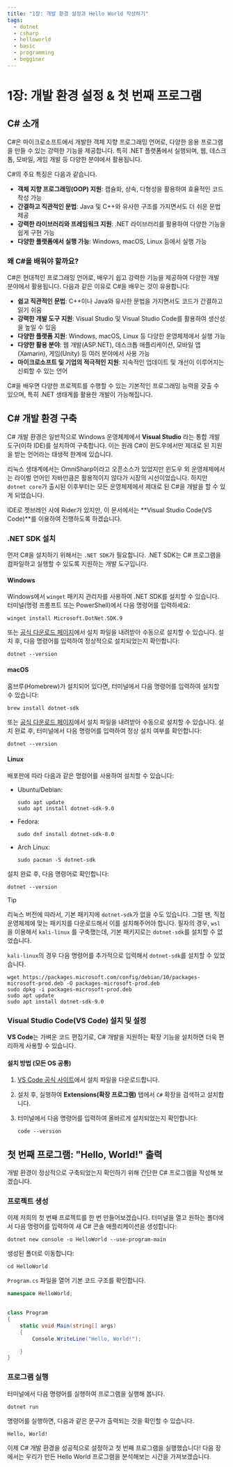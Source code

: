 ```yaml
---
title: "1장: 개발 환경 설정과 Hello World 작성하기"
tags:
  - dotnet
  - csharp
  - helloworld
  - basic
  - programming
  - begginer
---
```

# 1장: 개발 환경 설정 & 첫 번째 프로그램

## C# 소개

C#은 마이크로소프트에서 개발한 객체 지향 프로그래밍 언어로, 다양한 응용 프로그램을 만들 수 있는 강력한 기능을 제공합니다. 특히 .NET 플랫폼에서 실행되며, 웹, 데스크톱, 모바일, 게임 개발 등 다양한 분야에서 활용됩니다.

C#의 주요 특징은 다음과 같습니다.

- **객체 지향 프로그래밍(OOP) 지원**: 캡슐화, 상속, 다형성을 활용하여 효율적인 코드 작성 가능
- **간결하고 직관적인 문법**: Java 및 C++와 유사한 구조를 가지면서도 더 쉬운 문법 제공
- **강력한 라이브러리와 프레임워크 지원**: .NET 라이브러리를 활용하여 다양한 기능을 쉽게 구현 가능
- **다양한 플랫폼에서 실행 가능**: Windows, macOS, Linux 등에서 실행 가능

### 왜 C#을 배워야 할까요?

C#은 현대적인 프로그래밍 언어로, 배우기 쉽고 강력한 기능을 제공하여 다양한 개발 분야에서 활용됩니다. 다음과 같은 이유로 C#을 배우는 것이 유용합니다:

- **쉽고 직관적인 문법**: C++이나 Java와 유사한 문법을 가지면서도 코드가 간결하고 읽기 쉬움
- **강력한 개발 도구 지원**: Visual Studio 및 Visual Studio Code를 활용하여 생산성을 높일 수 있음
- **다양한 플랫폼 지원**: Windows, macOS, Linux 등 다양한 운영체제에서 실행 가능
- **다양한 활용 분야**: 웹 개발(ASP.NET), 데스크톱 애플리케이션, 모바일 앱(Xamarin), 게임(Unity) 등 여러 분야에서 사용 가능
- **마이크로소프트 및 기업의 적극적인 지원**: 지속적인 업데이트 및 개선이 이루어지는 신뢰할 수 있는 언어

C#을 배우면 다양한 프로젝트를 수행할 수 있는 기본적인 프로그래밍 능력을 갖출 수 있으며, 특히 .NET 생태계를 활용한 개발이 가능해집니다.

## C# 개발 환경 구축

C# 개발 환경은 일반적으로 Windows 운영체제에서 **Visual Studio** 라는 통합 개발 도구(이하 IDE)를 설치하여 구축합니다. 이는 원래 C#이 윈도우에서만 제대로 된 지원을 받는 언어라는 태생적 한계에 있습니다.

리눅스 생태계에서는 OmniSharp이라고 오픈소스가 있었지만 윈도우 외 운영체제에서는 라이벌 언어인 자바만큼은 활용적이지 않다가 시장의 시선이었습니다. 하지만 `dotnet core`가 출시된 이후부터는 모든 운영체제에서 제대로 된 C#을 개발을 할 수 있게 되었습니다.

IDE로 젯브레인 사에 Rider가 있지만, 이 문서에서는 **Visual Studio Code(VS Code)**를 이용하여 진행하도록 하겠습니다.

### .NET SDK 설치
먼저 C#을 설치하기 위해서는 `.NET SDK`가 필요합니다. .NET SDK는 C# 프로그램을 컴파일하고 실행할 수 있도록 지원하는 개발 도구입니다.

#### Windows
Windows에서 `winget` 패키지 관리자를 사용하여 .NET SDK를 설치할 수 있습니다. 터미널(명령 프롬프트 또는 PowerShell)에서 다음 명령어를 입력하세요:
    
```
winget install Microsoft.DotNet.SDK.9
```
    
또는 [공식 다운로드 페이지](https://dotnet.microsoft.com/download)에서 설치 파일을 내려받아 수동으로 설치할 수 있습니다. 설치 후, 다음 명령어를 입력하여 정상적으로 설치되었는지 확인합니다:
    
```
dotnet --version
```



#### macOS
홈브루(Homebrew)가 설치되어 있다면, 터미널에서 다음 명령어를 입력하여 설치할 수 있습니다:
    
```
brew install dotnet-sdk
```
    
또는 [공식 다운로드 페이지](https://dotnet.microsoft.com/download)에서 설치 파일을 내려받아 수동으로 설치할 수 있습니다. 설치 완료 후, 터미널에서 다음 명령어를 입력하여 정상 설치 여부를 확인합니다:
    
```
dotnet --version
```
    

#### Linux

배포판에 따라 다음과 같은 명령어를 사용하여 설치할 수 있습니다:
    
- Ubuntu/Debian:
        
	```
	sudo apt update
	sudo apt install dotnet-sdk-9.0
	```
	
- Fedora:
        
	```
	sudo dnf install dotnet-sdk-8.0
	```
        
- Arch Linux:
        
	```
	sudo pacman -S dotnet-sdk
	```

설치 완료 후, 다음 명령어로 확인합니다:
    
```
dotnet --version
```

> [!tip]
> 리눅스 버전에 따라서, 기본 패키지에 `dotnet-sdk`가 없을 수도 있습니다. 그럴 땐, 직접 운영체제에 맞는 패키지를 다운로드해서 이를 설치해주어야 합니다. 필자의 경우, `wsl` 을 이용해서 `kali-linux` 를 구축했는데, 기본 패키지로는 `dotnet-sdk`를 설치할 수 없었습니다.
> 
> `kali-linux`의 경우 다음 명령어를 추가적으로 입력해서 `dotnet-sdk`를 설치할 수 있었습니다.
> ```
> wget https://packages.microsoft.com/config/debian/10/packages-microsoft-prod.deb -O packages-microsoft-prod.deb
> sudo dpkg -i packages-microsoft-prod.deb
> sudo apt update
> sudo apt install dotnet-sdk-9.0
> ```

### Visual Studio Code(VS Code) 설치 및 설정

**VS Code**는 가벼운 코드 편집기로, C# 개발을 지원하는 확장 기능을 설치하면 더욱 편리하게 사용할 수 있습니다.

#### 설치 방법 (모든 OS 공통)

1.  [VS Code 공식 사이트](https://code.visualstudio.com/)에서 설치 파일을 다운로드합니다.
    
2. 설치 후, 실행하여 **Extensions(확장 프로그램)** 탭에서 `C#` 확장을 검색하고 설치합니다.
    
3. 터미널에서 다음 명령어를 입력하여 올바르게 설치되었는지 확인합니다:
    
    ```
    code --version
    ```
    

## 첫 번째 프로그램: "Hello, World!" 출력

개발 환경이 정상적으로 구축되었는지 확인하기 위해 간단한 C# 프로그램을 작성해 보겠습니다.

### 프로젝트 생성

이제 저희의 첫 번째 프로젝트를 한 번 만들어보겠습니다. 터미널을 열고 원하는 폴더에서 다음 명령어를 입력하여 새 C# 콘솔 애플리케이션을 생성합니다:
    
```
dotnet new console -o HelloWorld --use-program-main
```
    

생성된 폴더로 이동합니다:
    
```
cd HelloWorld
```
    
`Program.cs` 파일을 열어 기본 코드 구조를 확인합니다.

```csharp
namespace HelloWorld;

  
class Program
{
    static void Main(string[] args)
    {
        Console.WriteLine("Hello, World!");

    }
}
```

### 프로그램 실행

터미널에서 다음 명령어를 실행하여 프로그램을 실행해 봅니다.

```
dotnet run
```

명령어를 실행하면, 다음과 같은 문구가 출력되는 것을 확인할 수 있습니다.

```
Hello, World!
```

이제 C# 개발 환경을 성공적으로 설정하고 첫 번째 프로그램을 실행했습니다! 다음 장에서는 우리가 만든 Hello World 프로그램을 분석해보는 시간을 가져보겠습니다.